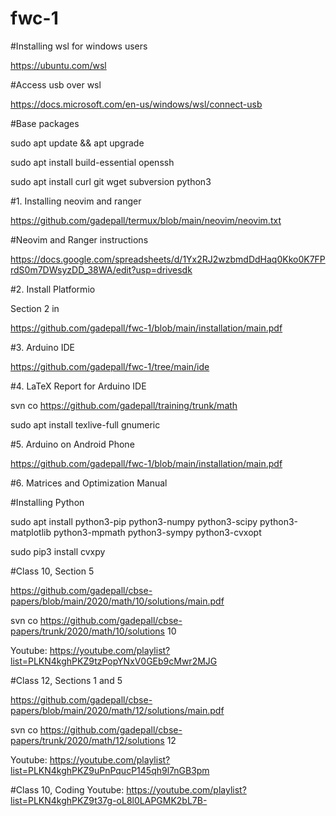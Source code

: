 # fwc-1

#Installing wsl for windows users

https://ubuntu.com/wsl

#Access usb over wsl

https://docs.microsoft.com/en-us/windows/wsl/connect-usb

#Base packages

sudo apt update && apt upgrade

sudo apt install build-essential openssh

sudo apt install curl git wget subversion python3  

#1.  Installing neovim and ranger

https://github.com/gadepall/termux/blob/main/neovim/neovim.txt

#Neovim and Ranger instructions

https://docs.google.com/spreadsheets/d/1Yx2RJ2wzbmdDdHaq0Kko0K7FPrdS0m7DWsyzDD_38WA/edit?usp=drivesdk


#2.  Install Platformio 

Section 2 in

https://github.com/gadepall/fwc-1/blob/main/installation/main.pdf

#3.  Arduino IDE

https://github.com/gadepall/fwc-1/tree/main/ide

#4.  LaTeX Report for Arduino IDE

svn co https://github.com/gadepall/training/trunk/math

sudo apt install texlive-full gnumeric


#5.  Arduino on Android Phone

https://github.com/gadepall/fwc-1/blob/main/installation/main.pdf

#6.  Matrices and Optimization Manual

#Installing Python

sudo apt install python3-pip python3-numpy python3-scipy python3-matplotlib python3-mpmath python3-sympy python3-cvxopt

sudo pip3 install cvxpy

#Class 10, Section 5

https://github.com/gadepall/cbse-papers/blob/main/2020/math/10/solutions/main.pdf

svn co https://github.com/gadepall/cbse-papers/trunk/2020/math/10/solutions 10

Youtube: https://youtube.com/playlist?list=PLKN4kghPKZ9tzPopYNxV0GEb9cMwr2MJG

#Class 12, Sections 1 and 5

https://github.com/gadepall/cbse-papers/blob/main/2020/math/12/solutions/main.pdf

svn co https://github.com/gadepall/cbse-papers/trunk/2020/math/12/solutions 12

Youtube: https://youtube.com/playlist?list=PLKN4kghPKZ9uPnPqucP145qh9l7nGB3pm

#Class 10, Coding
Youtube: https://youtube.com/playlist?list=PLKN4kghPKZ9t37g-oL8l0LAPGMK2bL7B-
